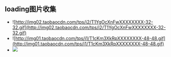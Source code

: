 loading图片收集
---

* ![http://img02.taobaocdn.com/tps/i2/T1YgOcXnFwXXXXXXXX-32-32.gif](http://img02.taobaocdn.com/tps/i2/T1YgOcXnFwXXXXXXXX-32-32.gif)
* ![http://img01.taobaocdn.com/tps/i1/T1cKm3XkRpXXXXXXXX-48-48.gif](http://img01.taobaocdn.com/tps/i1/T1cKm3XkRpXXXXXXXX-48-48.gif)
* ![](http://img01.taobaocdn.com/tps/i1/T1cKm3XkRpXXXXXXXX-48-48.gif)
